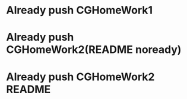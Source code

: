 # Already push CGHomeWork1
# Already push CGHomeWork2(README noready)
# Already push CGHomeWork2 README
